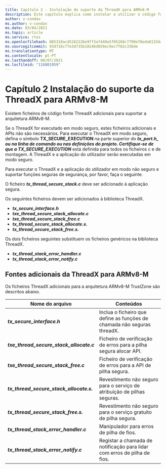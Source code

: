```yaml
---
title: Capítulo 2 - Instalação do suporte da ThreadX para ARMv8-M
description: Este capítulo explica como instalar e utilizar o código fonte ThreadX para a arquitetura ARMv8-M.
author: v-condav
ms.author: v-condav
ms.date: 03/04/2021
ms.topic: article
ms.service: rtos
ms.openlocfilehash: 085310acd5262226e9ff3af440a5f05268c7799e78eda81334a13b736222b95c
ms.sourcegitcommit: 93d716cf7e3d735b18246d659ec9ec7f82c336de
ms.translationtype: MT
ms.contentlocale: pt-PT
ms.lasthandoff: 08/07/2021
ms.locfileid: "116801959"
---
```

#  <a name="chapter-2--installing-threadx-support-for-armv8-m"></a>Capítulo 2 Instalação do suporte da ThreadX para ARMv8-M

Existem ficheiros de código fonte ThreadX adicionais para suportar a arquitetura ARMv8-M.

Se o ThreadX for executado em modo seguro, estes ficheiros adicionais e APIs não são necessários. Para executar o ThreadX em modo seguro, defina o símbolo **TX_SECURE_EXECUTION** na parte superior do **_tx_port.h_*_ ou na linha de comando ou nas definições do projeto. Certifique-se de que a TX_SECURE_EXECUTION*** está definida para todos os ficheiros c e de montagem. A ThreadX e a aplicação do utilizador serão executadas em modo seguro.

Para executar o ThreadX e a aplicação do utilizador em modo não seguro e suportar funções seguras de segurança, por favor, faça o seguinte.

O ficheiro ***tx_thread_secure_stack.c*** deve ser adicionado à aplicação segura.

Os seguintes ficheiros devem ser adicionados à biblioteca ThreadX.

- ***tx_secure_interface.h***
- ***txe_thread_secure_stack_allocate.c***
- ***txe_thread_secure_stack_free.c***
- ***tx_thread_secure_stack_allocate.s.***
- ***tx_thread_secure_stack_free.s.***

Os dois ficheiros seguintes substituem os ficheiros genéricos na biblioteca ThreadX.

- ***tx_thread_stack_error_handler.c***
- ***tx_thread_stack_error_notify.c***

## <a name="additional-threadx-sources-for-armv8-m"></a>Fontes adicionais da ThreadX para ARMv8-M

Os ficheiros ThreadX adicionais para a arquitetura ARMv8-M TrustZone são descritos abaixo.

  | **Nome do arquivo**                            | **Conteúdos**                                                        |
  |------------------------------------------|---------------------------------------------------------------------|
  | ***tx_secure_interface.h***              | Inclua o ficheiro que define as funções de chamada não seguras threadX. |
  | ***txe_thread_secure_stack_allocate.c*** |  Ficheiro de verificação de erros para a pilha segura alocar API. |
  | ***txe_thread_secure_stack_free.c***     |  Ficheiro de verificação de erros para a API de pilha segura. |
  | ***tx_thread_secure_stack_allocate.s.***  |  Revestimento não seguro para o serviço de atribuição de pilhas seguras. |
  | ***tx_thread_secure_stack_free.s.***      |  Revestimento não seguro para o serviço gratuito de pilha segura. |
  | ***tx_thread_stack_error_handler.c***    |  Manipulador para erros de pilha de fios. |
  | ***tx_thread_stack_error_notify.c***     |  Registar a chamada de notificação para lidar com erros de pilha de fios. |
